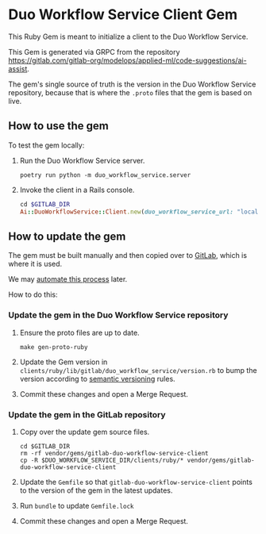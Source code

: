 # Duo Workflow Service Client Gem

This Ruby Gem is meant to initialize a client to the Duo Workflow Service.

This Gem is generated via GRPC from the repository <https://gitlab.com/gitlab-org/modelops/applied-ml/code-suggestions/ai-assist>.

The gem's single source of truth is the version in the Duo Workflow Service repository, because that is where the `.proto` files that the gem is based on live.

## How to use the gem

To test the gem locally:

1. Run the Duo Workflow Service server.

   ```shell
   poetry run python -m duo_workflow_service.server
   ```

1. Invoke the client in a Rails console.

   ```ruby
   cd $GITLAB_DIR
   Ai::DuoWorkflowService::Client.new(duo_workflow_service_url: "localhost:50052").generate_token
   ```

## How to update the gem

The gem must be built manually and then copied over to [GitLab](https://gitlab.com/gitlab-org/gitlab), which is where it is used.

We may [automate this process](https://gitlab.com/gitlab-org/modelops/applied-ml/code-suggestions/ai-assist/-/issues/1090) later.

How to do this:

### Update the gem in the Duo Workflow Service repository

1. Ensure the proto files are up to date.

   ```shell
   make gen-proto-ruby
   ```

1. Update the Gem version in `clients/ruby/lib/gitlab/duo_workflow_service/version.rb` to bump the version according to [semantic versioning](https://semver.org/) rules.
1. Commit these changes and open a Merge Request.

### Update the gem in the GitLab repository

1. Copy over the update gem source files.

   ```shell
   cd $GITLAB_DIR
   rm -rf vendor/gems/gitlab-duo-workflow-service-client
   cp -R $DUO_WORKFLOW_SERVICE_DIR/clients/ruby/* vendor/gems/gitlab-duo-workflow-service-client
   ```

1. Update the `Gemfile` so that `gitlab-duo-workflow-service-client` points to the version of the gem in the latest updates.
1. Run `bundle` to update `Gemfile.lock`
1. Commit these changes and open a Merge Request.

